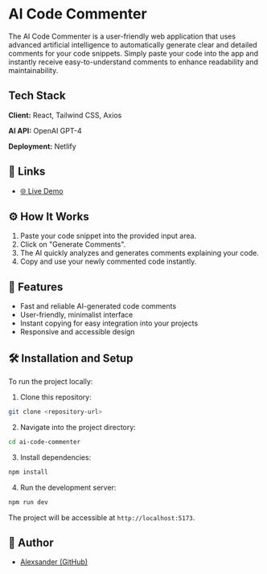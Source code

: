 # AI Code Commenter

The AI Code Commenter is a user-friendly web application that uses advanced artificial intelligence to automatically generate clear and detailed comments for your code snippets. Simply paste your code into the app and instantly receive easy-to-understand comments to enhance readability and maintainability.

## Tech Stack

**Client:** React, Tailwind CSS, Axios

**AI API:** OpenAI GPT-4

**Deployment:** Netlify

## 🔗 Links

- [🌐 Live Demo](https://codecommenter.netlify.app/)

## ⚙️ How It Works

1. Paste your code snippet into the provided input area.
2. Click on "Generate Comments".
3. The AI quickly analyzes and generates comments explaining your code.
4. Copy and use your newly commented code instantly.

## 🚀 Features

- Fast and reliable AI-generated code comments
- User-friendly, minimalist interface
- Instant copying for easy integration into your projects
- Responsive and accessible design

## 🛠️ Installation and Setup

To run the project locally:

1. Clone this repository:

```bash
git clone <repository-url>
```

2. Navigate into the project directory:

```bash
cd ai-code-commenter
```

3. Install dependencies:

```bash
npm install
```

4. Run the development server:

```bash
npm run dev
```

The project will be accessible at `http://localhost:5173`.

## 📌 Author

- [Alexsander (GitHub)](https://github.com/alesk1v9)

